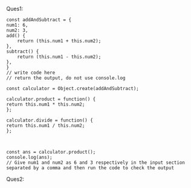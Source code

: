 Ques1:

    const addAndSubtract = {
    num1: 6,
    num2: 3,
    add() {
        return (this.num1 + this.num2);
    },
    subtract() {
        return (this.num1 - this.num2);
    },
    }
    // write code here
    // return the output, do not use console.log

    const calculator = Object.create(addAndSubtract);

    calculator.product = function() {
    return this.num1 * this.num2;
    };

    calculator.divide = function() {
    return this.num1 / this.num2;
    };



    const ans = calculator.product();
    console.log(ans);
    // Give num1 and num2 as 6 and 3 respectively in the input section separated by a comma and then run the code to check the output



Ques2: